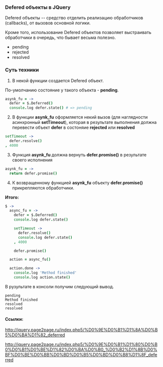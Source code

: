 ### Defered объекты в JQuery

Defered объекты -- средство отделить реализацию обработчиков (callbacks), от вызовов основной логики.

Кроме того, использование Defered объектов позволяет выстраивать обработчики в очередь, что бывает весьма полезно.

- pending
- rejected
- resolved

### Суть техники

1) В некой функции создается Defered объект.

По-умолчанию состояние у такого объекта - **pending**.

```coffeescript
asynk_fu = ->
  defer = $.Deferred()
  console.log defer.state() # => pending
```

2) В функции **asynk_fu** оформляется некий вызов (для наглядности асинхронный **setTimeout**), которая в результате выполнения должна перевести объект **defer** в состоняие **rejected** или **resolved**

```coffeescript
setTimeout ->
  defer.resolve()
, 4000
```

3) Функция **asynk_fu** должна вернуть **defer.promise()** в результате своего исполнения

```coffeescript
asynk_fu = ->
  return defer.promise()
```

4) К возвращенному функцией **asynk_fu** объекту **defer.promise()** прикрепляются обработчики.

**Итого:**

```coffeescript
$ ->
  async_fu = ->
    defer = $.Deferred()
    console.log defer.state()

    setTimeout ->
      defer.resolve()
      console.log defer.state()
    , 4000

    defer.promise()

  action = async_fu()

  action.done ->
    console.log 'Method finished'
    console.log action.state()
```

В рузультате в консоли получим следующий вывод.

```
pending
Method finished
resolved
resolved
```

#### Ссылки:

http://jquery.page2page.ru/index.php5/%D0%9E%D0%B1%D1%8A%D0%B5%D0%BA%D1%82_deferred

http://jquery.page2page.ru/index.php5/%D0%9E%D0%B1%D1%80%D0%B0%D0%B1%D0%BE%D1%82%D0%BA%D0%B0_%D0%B2%D1%8B%D0%BF%D0%BE%D0%BB%D0%BD%D0%B5%D0%BD%D0%B8%D1%8F_deferred

